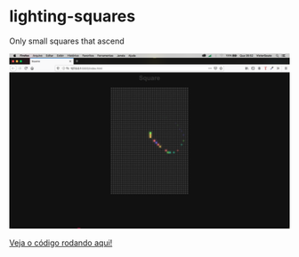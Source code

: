 # lighting-squares

Only small squares that ascend

<p align="center">
<img src="./assets/snapshot.png" alt="snapshot">
</p>

<a href="https://codepen.io/victorsouto-ux/pen/gOpBOdE?editors=1000">Veja o código rodando aqui!</a>

